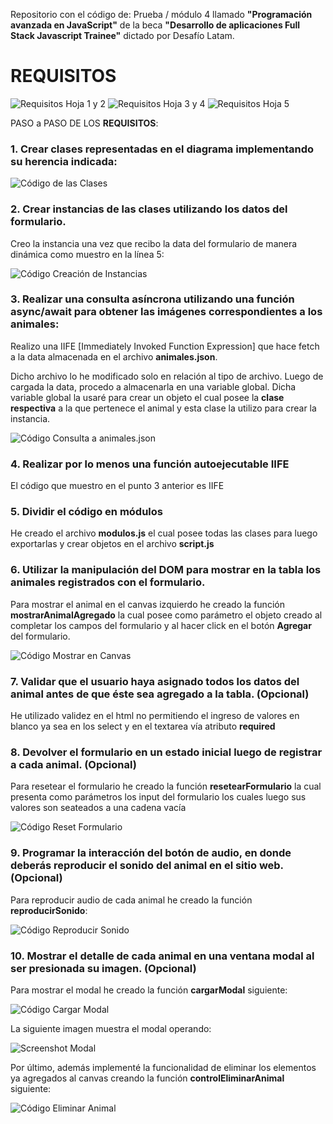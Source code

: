Repositorio con el código de:
Prueba / módulo 4 llamado **"Programación avanzada en JavaScript"** de la beca **"Desarrollo de aplicaciones Full Stack Javascript Trainee"** dictado por Desafío Latam.

<h1>REQUISITOS</h1> 

![Requisitos Hoja 1 y 2](./assets/imgs/screenshots/requisitos_uno_dos.webp)
![Requisitos Hoja 3 y 4](./assets/imgs/screenshots/requisitos_tres_cuatro.webp)
![Requisitos Hoja 5](./assets/imgs/screenshots/requisitos_cinco.webp)

PASO a PASO DE LOS **REQUISITOS**:

### 1. Crear clases representadas en el diagrama implementando su herencia indicada:

![Código de las Clases](./assets/imgs/screenshots/code_clases.webp)

### 2. Crear instancias de las clases utilizando los datos del formulario.

Creo la instancia una vez que recibo la data del formulario de manera dinámica como muestro en la línea 5:

![Código Creación de Instancias](./assets/imgs/screenshots/code_instancias.webp)

### 3. Realizar una consulta asíncrona utilizando una función async/await para obtener las imágenes correspondientes a los animales:

Realizo una IIFE [Immediately Invoked Function Expression] que hace fetch a la data almacenada en el archivo **animales.json**. 

Dicho archivo lo he modificado solo en relación al tipo de archivo. Luego de cargada la data, procedo a almacenarla en una variable global.
Dicha variable global la usaré para crear un objeto el cual posee la **clase respectiva** a la que pertenece el animal y esta clase la utilizo para crear la instancia.

![Código Consulta a animales.json](./assets/imgs/screenshots/code_consulta_asincrona.webp)

### 4. Realizar por lo menos una función autoejecutable IIFE

El código que muestro en el punto 3 anterior es IIFE

### 5. Dividir el código en módulos

He creado el archivo **modulos.js** el cual posee todas las clases para luego exportarlas y crear objetos en el archivo **script.js**

### 6. Utilizar la manipulación del DOM para mostrar en la tabla los animales registrados con el formulario.

Para mostrar el animal en el canvas izquierdo he creado la función **mostrarAnimalAgregado** la cual posee como parámetro el objeto creado al completar los campos del formulario y al hacer click en el botón **Agregar** del formulario.

![Código Mostrar en Canvas](./assets/imgs/screenshots/code_mostrar_animal.webp)

### 7. Validar que el usuario haya asignado todos los datos del animal antes de que éste sea agregado a la tabla. (Opcional)

He utilizado validez en el html no permitiendo el ingreso de valores en blanco ya sea en los select y en el textarea vía atributo **required**

### 8. Devolver el formulario en un estado inicial luego de registrar a cada animal. (Opcional)

Para resetear el formulario he creado la función **resetearFormulario** la cual presenta como parámetros los input del formulario los cuales luego sus valores son seateados a una cadena vacía

![Código Reset Formulario](./assets/imgs/screenshots/code_reset_formulario.webp)

### 9. Programar la interacción del botón de audio, en donde deberás reproducir el sonido del animal en el sitio web. (Opcional)

Para reproducir audio de cada animal he creado la función **reproducirSonido**:

![Código Reproducir Sonido](./assets/imgs/screenshots/code_reproducir_audio.webp)

### 10. Mostrar el detalle de cada animal en una ventana modal al ser presionada su imagen. (Opcional)

Para mostrar el modal he creado la función **cargarModal** siguiente:

![Código Cargar Modal](./assets/imgs/screenshots/code_modal.webp)

La siguiente imagen muestra el modal operando:

![Screenshot Modal](./assets/imgs/screenshots/screenshot_modal.webp)

Por último, además implementé la funcionalidad de eliminar los elementos ya agregados al canvas creando la función **controlEliminarAnimal** siguiente:

![Código Eliminar Animal](./assets/imgs/screenshots/code_eliminar_animal.webp)
